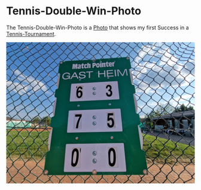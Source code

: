 # Tennis-Double-Win-Photo

The Tennis-Double-Win-Photo is a [Photo](50000001.md) that shows my first Success in a [Tennis-Tournament](270200008.md).

<img src="400000015.jpg" alt="Tennis-Double-Win-Photo" style="width:800px;"/>
